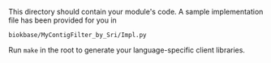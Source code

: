 This directory should contain your module's code.
A sample implementation file has been provided for you in

```biokbase/MyContigFilter_by_Sri/Impl.py```

Run `make` in the root to generate your language-specific client libraries.
